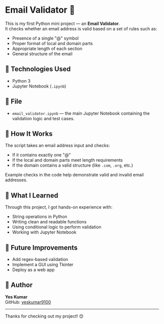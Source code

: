 # Email Validator 📨

This is my first Python mini project — an **Email Validator**.  
It checks whether an email address is valid based on a set of rules such as:

- Presence of a single "@" symbol
- Proper format of local and domain parts
- Appropriate length of each section
- General structure of the email

## 🔧 Technologies Used
- Python 3
- Jupyter Notebook (`.ipynb`)

## 📁 File
- `email_validator.ipynb` — the main Jupyter Notebook containing the validation logic and test cases.

## 🚀 How It Works
The script takes an email address input and checks:
- If it contains exactly one "@"
- If the local and domain parts meet length requirements
- If the domain contains a valid structure (like `.com`, `.org`, etc.)

Example checks in the code help demonstrate valid and invalid email addresses.

## 🧠 What I Learned
Through this project, I got hands-on experience with:
- String operations in Python
- Writing clean and readable functions
- Using conditional logic to perform validation
- Working with Jupyter Notebook

## 📌 Future Improvements
- Add regex-based validation
- Implement a GUI using Tkinter
- Deploy as a web app

## 🙌 Author
**Yes Kumar**  
GitHub: [yeskumar9100](https://github.com/yeskumar9100)

---

Thanks for checking out my project! 😊

